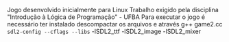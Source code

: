 Jogo desenvolvido inicialmente para Linux
Trabalho exigido pela disciplina "Introdução à Lógica de Programação" - UFBA 
Para executar o jogo é necessário ter instalado descompactar os arquivos e através
g++ game2.cc `sdl2-config --cflags --libs` -lSDL2_ttf -lSDL2_image -lSDL2_mixer
